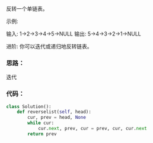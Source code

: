 反转一个单链表。

示例:

输入: 1->2->3->4->5->NULL
输出: 5->4->3->2->1->NULL

进阶:
你可以迭代或递归地反转链表。

### 思路：
迭代

### 代码：
```py
class Solution():
    def reverselist(self, head):
        cur, prev = head, None
        while cur:
            cur.next, prev, cur = prev, cur, cur.next
        return prev
```
